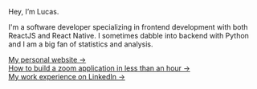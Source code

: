 Hey, I’m Lucas.

I'm a software developer specializing in frontend development with both ReactJS and React Native. I sometimes dabble into backend with Python and I am a big fan of statistics and analysis. 

[My personal website &rarr;](https://lucaslitton.me/) <br />
[How to build a zoom application in less than an hour &rarr;](https://lucaslitton.me/blog/how-to-build-a-zoom-application-in-less-than-an-hour) <br />
[My work experience on LinkedIn &rarr;](https://linkedin.com/in/lucaslitton)
